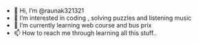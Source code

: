 - 👋 Hi, I’m @raunak321321
- 👀 I’m interested in coding , solving puzzles and listening music
- 🌱 I’m currently learning web course and bus prix 
- 📫 How to reach me through learning all this stuff..

<!---
raunak321321/raunak321321 is a ✨ special ✨ repository because its `README.md` (this file) appears on your GitHub profile.
You can click the Preview link to take a look at your changes.
--->
